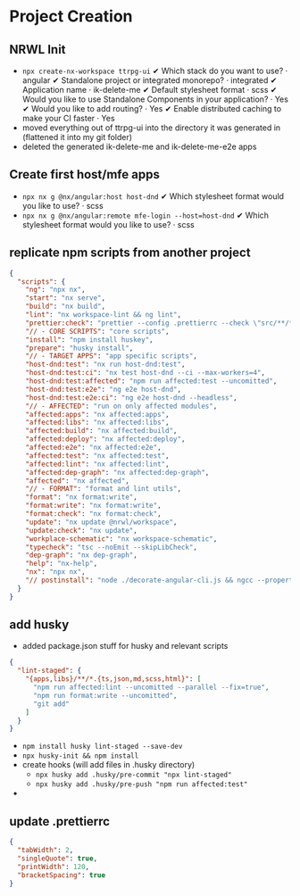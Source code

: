 # Project Creation

## NRWL Init

- `npx create-nx-workspace ttrpg-ui`
  ✔ Which stack do you want to use? · angular
  ✔ Standalone project or integrated monorepo? · integrated
  ✔ Application name · ik-delete-me
  ✔ Default stylesheet format · scss
  ✔ Would you like to use Standalone Components in your application? · Yes
  ✔ Would you like to add routing? · Yes
  ✔ Enable distributed caching to make your CI faster · Yes
- moved everything out of ttrpg-ui into the directory it was generated in (flattened it into my git folder)
- deleted the generated ik-delete-me and ik-delete-me-e2e apps

## Create first host/mfe apps

- `npx nx g @nx/angular:host host-dnd`
  ✔ Which stylesheet format would you like to use? · scss
- `npx nx g @nx/angular:remote mfe-login --host=host-dnd`
  ✔ Which stylesheet format would you like to use? · scss

## replicate npm scripts from another project

```json
{
  "scripts": {
    "ng": "npx nx",
    "start": "nx serve",
    "build": "nx build",
    "lint": "nx workspace-lint && ng lint",
    "prettier:check": "prettier --config .prettierrc --check \"src/**/*.{ts,css,html}\"",
    "// - CORE SCRIPTS": "core scripts",
    "install": "npm install huskey",
    "prepare": "husky install",
    "// - TARGET APPS": "app specific scripts",
    "host-dnd:test": "nx run host-dnd:test",
    "host-dnd:test:ci": "nx test host-dnd --ci --max-workers=4",
    "host-dnd:test:affected": "npm run affected:test --uncomitted",
    "host-dnd:test:e2e": "ng e2e host-dnd",
    "host-dnd:test:e2e:ci": "ng e2e host-dnd --headless",
    "// - AFFECTED": "run on only affected modules",
    "affected:apps": "nx affected:apps",
    "affected:libs": "nx affected:libs",
    "affected:build": "nx affected:build",
    "affected:deploy": "nx affected:deploy",
    "affected:e2e": "nx affected:e2e",
    "affected:test": "nx affected:test",
    "affected:lint": "nx affected:lint",
    "affected:dep-graph": "nx affected:dep-graph",
    "affected": "nx affected",
    "// - FORMAT": "format and lint utils",
    "format": "nx format:write",
    "format:write": "nx format:write",
    "format:check": "nx format:check",
    "update": "nx update @nrwl/workspace",
    "update:check": "nx update",
    "workplace-schematic": "nx workspace-schematic",
    "typecheck": "tsc --noEmit --skipLibCheck",
    "dep-graph": "nx dep-graph",
    "help": "nx-help",
    "nx": "npx nx",
    "// postinstall": "node ./decorate-angular-cli.js && ngcc --propertites es2020 browser module main"
  }
}
```

## add husky

- added package.json stuff for husky and relevant scripts

```json
{
  "lint-staged": {
    "{apps,libs}/**/*.{ts,json,md,scss,html}": [
      "npm run affected:lint --uncomitted --parallel --fix=true",
      "npm run format:write --uncomitted",
      "git add"
    ]
  }
}
```

- `npm install husky lint-staged --save-dev`
- `npx husky-init && npm install`
- create hooks (will add files in .husky directory)
  - `npx husky add .husky/pre-commit "npx lint-staged"`
  - `npx husky add .husky/pre-push "npm run affected:test"`
-

## update .prettierrc

```json
{
  "tabWidth": 2,
  "singleQuote": true,
  "printWidth": 120,
  "bracketSpacing": true
}
```
